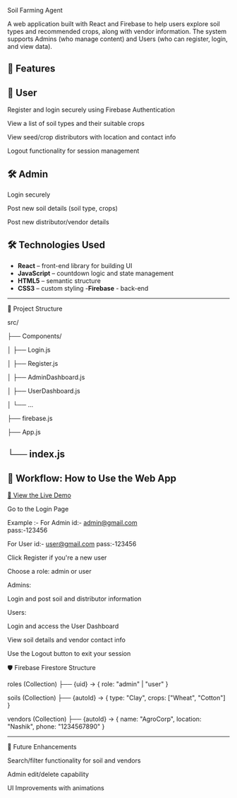 Soil Farming Agent

A web application built with React and Firebase to help users explore soil types and recommended crops, along with vendor information. The system supports Admins (who manage content) and Users (who can register, login, and view data).

🔧 Features
------------
👤 User
---------

Register and login securely using Firebase Authentication

View a list of soil types and their suitable crops

View seed/crop distributors with location and contact info

Logout functionality for session management

🛠 Admin
----------

Login securely

Post new soil details (soil type, crops)

Post new distributor/vendor details


## 🛠️ Technologies Used

- **React** – front-end library for building UI
- **JavaScript** – countdown logic and state management
- **HTML5** – semantic structure
- **CSS3** – custom styling
-**Firebase** - back-end 

---

📁 Project Structure

src/

├── Components/

│   ├── Login.js

│   ├── Register.js

│   ├── AdminDashboard.js

│   ├── UserDashboard.js

│   └── ...

├── firebase.js

├── App.js

└── index.js
------------------------------------
🧭 Workflow: How to Use the Web App
-----------------------------------

[🔗 View the Live Demo](https://Tempest200.github.io/soil-farming-agent)  


Go to the Login Page

Example :-
 For Admin id:- admin@gmail.com     
           pass:-123456
 
 For User id:- user@gmail.com
            pass:-123456


Click Register if you're a new user

Choose a role: admin or user

Admins:

Login and post soil and distributor information

Users:

Login and access the User Dashboard

View soil details and vendor contact info

Use the Logout button to exit your session


🛡 Firebase Firestore Structure

roles (Collection)
├── {uid} → { role: "admin" | "user" }

soils (Collection)
├── {autoId} → { type: "Clay", crops: ["Wheat", "Cotton"] }

vendors (Collection)
├── {autoId} → { name: "AgroCorp", location: "Nashik", phone: "1234567890" }


-------------------------------

📌 Future Enhancements

Search/filter functionality for soil and vendors

Admin edit/delete capability

UI Improvements with animations